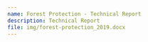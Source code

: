 ```yaml
---
name: Forest Protection - Technical Report
description: Technical Report
file: img/forest-protection_2019.docx
---
```

